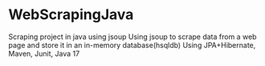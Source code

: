 # WebScrapingJava
Scraping project in java using jsoup
Using jsoup to scrape data from a web page and store it in an in-memory database(hsqldb)
Using JPA+Hibernate, Maven, Junit, Java 17

